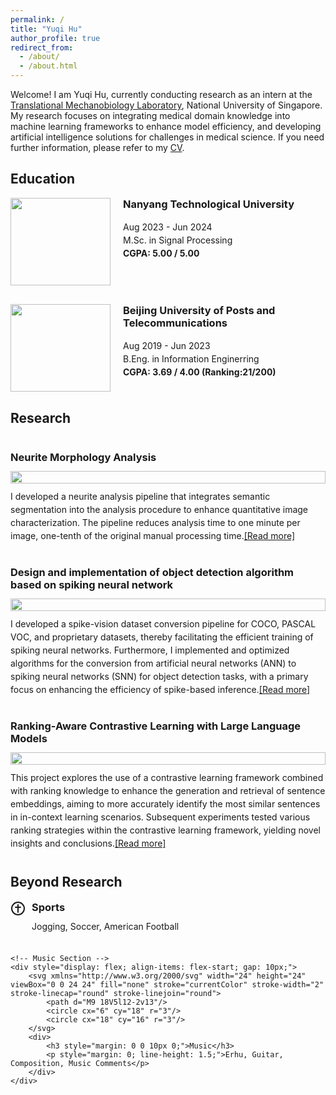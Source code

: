 ```yaml
---
permalink: /
title: "Yuqi Hu"
author_profile: true
redirect_from: 
  - /about/
  - /about.html
---
```


Welcome! I am Yuqi Hu, currently conducting research as an intern at the [Translational Mechanobiology Laboratory](https://hanrylab.med.nus.edu.sg/), National University of Singapore. My research focuses on integrating medical domain knowledge into machine learning frameworks to enhance model efficiency, and developing artificial intelligence solutions for challenges in medical science. If you need further information, please refer to my <a href="{{ site.baseurl }}/assets/new_cv.pdf" download="Yuqi_Hu_CV.pdf">CV</a>.

Education
-----
<div style="display: flex; align-items: flex-start; margin-bottom: 30px;">
    <img style="width: 160px; height: 140px; margin-right: 20px; object-fit: contain;" src="{{ site.baseurl }}/images/NTU_logo.png">
    <div>
        <h3 style="margin-top: 0;">Nanyang Technological University</h3>
        <p style="line-height: 1.5; font-size: 14px; margin: 0;">
            Aug 2023 - Jun 2024<br>
            M.Sc. in Signal Processing<br>
            <strong>CGPA: 5.00 / 5.00</strong>
        </p>
    </div>
</div>

<div style="display: flex; align-items: flex-start; margin-bottom: 30px;">
    <img style="width: 160px; height: 140px; margin-right: 20px; object-fit: contain;" src="{{ site.baseurl }}/images/bupt_logo.png">
    <div>
        <h3 style="margin-top: 0;">Beijing University of Posts and Telecommunications</h3>
        <p style="line-height: 1.5; font-size: 14px; margin: 0;">
            Aug 2019 - Jun 2023<br>
            B.Eng. in Information Enginerring<br>
            <strong>CGPA: 3.69 / 4.00 (Ranking:21/200)</strong>
        </p>
    </div>
</div>

Research
-----
<div style="display: flex; flex-direction: column; align-items: left; margin-bottom: 5px;">
    <h3 style="margin-bottom: 2px;">Neurite Morphology Analysis</h3>
    <div style="display: flex; flex-direction: column; align-items: center; width: 100%; margin-top: 10px;">
        <img style="width: 100%; height: auto; object-fit: contain;" src="{{ site.baseurl }}/images/neurite_comparison_1.png">
        <p style="line-height: 1.5; font-size: 14px; margin: 10px 0; text-align: left;">
            I developed a neurite analysis pipeline that integrates semantic segmentation into the analysis procedure to enhance quantitative image characterization. The pipeline reduces analysis time to one minute per image, one-tenth of the original manual processing time.<a href="{{ site.baseurl }}/research/neurite_analysis">[Read more]</a>
        </p>
    </div>
</div>
<div style="display: flex; flex-direction: column; align-items: center; margin-bottom: 5px;">
    <h3 style="margin-bottom: 2px;">Design and implementation of object detection algorithm based on spiking neural network</h3>
    <div style="display: flex; flex-direction: column; align-items: center; width: 100%; margin-top: 10px;">
        <img style="width: 100%; height: auto; object-fit: contain;" src="{{ site.baseurl }}/images/spike_detection.png">
        <p style="line-height: 1.5; font-size: 14px; margin: 10px 0; text-align: left;">
            I developed a spike-vision dataset conversion pipeline for COCO, PASCAL VOC, and proprietary datasets, thereby facilitating the efficient training of spiking neural networks. Furthermore, I implemented and optimized algorithms for the conversion from artificial neural networks (ANN) to spiking neural networks (SNN) for object detection tasks, with a primary focus on enhancing the efficiency of spike-based inference.<a href="{{ site.baseurl }}/research/object_detection">[Read more]</a>
        </p>
    </div>
</div>
<div style="display: flex; flex-direction: column; align-items: center; margin-bottom: 5px;">
    <h3 style="margin-bottom: 2px;">Ranking-Aware Contrastive Learning with Large Language Models</h3>
    <div style="display: flex; flex-direction: column; align-items: center; width: 100%; margin-top: 10px;">
        <img style="width: 100%; height: auto; object-fit: contain;" src="{{ site.baseurl }}/images/LLM.jpg">
        <p style="line-height: 1.5; font-size: 14px; margin: 10px 0; text-align: left;">
            This project explores the use of a contrastive learning framework combined with ranking knowledge to enhance the generation and retrieval of sentence embeddings, aiming to more accurately identify the most similar sentences in in-context learning scenarios. Subsequent experiments tested various ranking strategies within the contrastive learning framework, yielding novel insights and conclusions.<a href="{{ site.baseurl }}/research/contextual_ranking">[Read more]</a>
        </p>
    </div>
</div>

Beyond Research
-----
<div style="display: flex; flex-direction: column; gap: 20px;">
    <!-- Sports Section -->
    <div style="display: flex; align-items: flex-start; gap: 10px;">
        <svg xmlns="http://www.w3.org/2000/svg" width="24" height="24" viewBox="0 0 24 24" fill="none" stroke="currentColor" stroke-width="2" stroke-linecap="round" stroke-linejoin="round">
            <circle cx="12" cy="12" r="10"/>
            <path d="M12 6v12"/>
            <path d="M8 10h8"/>
        </svg>
        <div>
            <h3 style="margin: 0 0 10px 0;">Sports</h3>
            <p style="margin: 0; line-height: 1.5;">Jogging, Soccer, American Football</p>
        </div>
    </div>
    
    <!-- Music Section -->
    <div style="display: flex; align-items: flex-start; gap: 10px;">
        <svg xmlns="http://www.w3.org/2000/svg" width="24" height="24" viewBox="0 0 24 24" fill="none" stroke="currentColor" stroke-width="2" stroke-linecap="round" stroke-linejoin="round">
            <path d="M9 18V5l12-2v13"/>
            <circle cx="6" cy="18" r="3"/>
            <circle cx="18" cy="16" r="3"/>
        </svg>
        <div>
            <h3 style="margin: 0 0 10px 0;">Music</h3>
            <p style="margin: 0; line-height: 1.5;">Erhu, Guitar, Composition, Music Comments</p>
        </div>
    </div>
</div>



